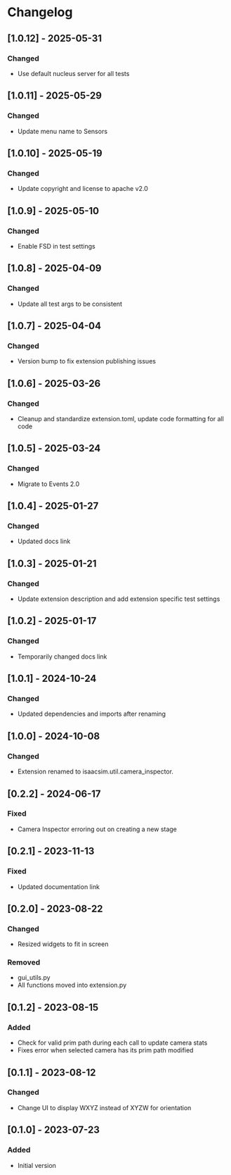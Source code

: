 # Changelog
## [1.0.12] - 2025-05-31
### Changed
- Use default nucleus server for all tests

## [1.0.11] - 2025-05-29
### Changed
- Update menu name to Sensors

## [1.0.10] - 2025-05-19
### Changed
- Update copyright and license to apache v2.0

## [1.0.9] - 2025-05-10
### Changed
- Enable FSD in test settings

## [1.0.8] - 2025-04-09
### Changed
- Update all test args to be consistent

## [1.0.7] - 2025-04-04
### Changed
- Version bump to fix extension publishing issues

## [1.0.6] - 2025-03-26
### Changed
- Cleanup and standardize extension.toml, update code formatting for all code

## [1.0.5] - 2025-03-24
### Changed
- Migrate to Events 2.0

## [1.0.4] - 2025-01-27
### Changed
- Updated docs link

## [1.0.3] - 2025-01-21
### Changed
- Update extension description and add extension specific test settings

## [1.0.2] - 2025-01-17
### Changed
- Temporarily changed docs link

## [1.0.1] - 2024-10-24
### Changed
- Updated dependencies and imports after renaming

## [1.0.0] - 2024-10-08
### Changed
- Extension  renamed to isaacsim.util.camera_inspector.

## [0.2.2] - 2024-06-17
### Fixed
- Camera Inspector erroring out on creating a new stage

## [0.2.1] - 2023-11-13
### Fixed
- Updated documentation link

## [0.2.0] - 2023-08-22
### Changed
- Resized widgets to fit in screen

### Removed
- gui_utils.py
- All functions moved into extension.py

## [0.1.2] - 2023-08-15
### Added
- Check for valid prim path during each call to update camera stats
- Fixes error when selected camera has its prim path modified

## [0.1.1] - 2023-08-12
### Changed
- Change UI to display WXYZ instead of XYZW for orientation

## [0.1.0] - 2023-07-23
### Added
- Initial version
